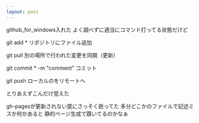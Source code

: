 ```yaml
---
layout: post
---
```


github_for_windows入れた
よく調べずに適当にコマンド打ってる状態だけど

git add *
リポジトリにファイル追加

git pull
別の場所で行われた変更を同期（更新）

git commit * -m "comment"
コミット

git push
ローカルのをリモートへ

とりあえずこんだけ覚えた

gh-pagesが更新されない罠にさっそく嵌ってた
多分どこかのファイルで記述ミスか何かあると
静的ページ生成で躓いてるのかなぁ

